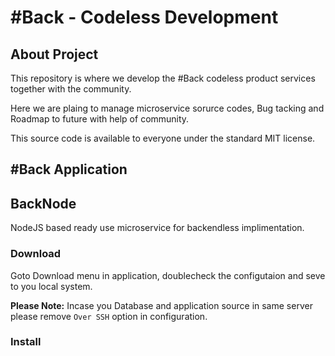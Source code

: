 # #Back - Codeless Development

## About Project
This repository is where we develop the #Back codeless product services together with the community. 

Here we are plaing to manage microservice sorurce codes, Bug tacking and Roadmap to future with help of community.

This source code is available to everyone under the standard MIT license.

## #Back Application



## BackNode

NodeJS based ready use microservice for backendless implimentation.

### Download

Goto Download menu in application, doublecheck the configutaion and seve to you local system. 

**Please Note:** Incase you Database and application source in same server please remove `Over SSH` option in configuration.

### Install